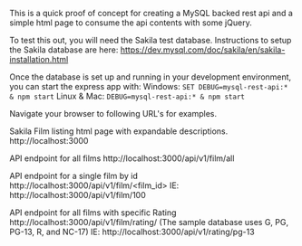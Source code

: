 This is a quick proof of concept for creating a MySQL backed rest api and a simple html page to consume the api contents with some jQuery.

To test this out, you will need the Sakila test database.
Instructions to setup the Sakila database are here:
https://dev.mysql.com/doc/sakila/en/sakila-installation.html

Once the database is set up and running in your development environment, you can start the express app with:
Windows: `SET DEBUG=mysql-rest-api:* & npm start`
Linux & Mac: `DEBUG=mysql-rest-api:* & npm start`

Navigate your browser to following URL's for examples.

Sakila Film listing html page with expandable descriptions.
http://localhost:3000

API endpoint for all films
http://localhost:3000/api/v1/film/all

API endpoint for a single film by id
http://localhost:3000/api/v1/film/<film_id>
IE: http://localhost:3000/api/v1/film/100

API endpoint for all films with specific Rating
http://localhost:3000/api/v1/film/rating/<rating>
(The sample database uses G, PG, PG-13, R, and NC-17)
IE: http://localhost:3000/api/v1/rating/pg-13
